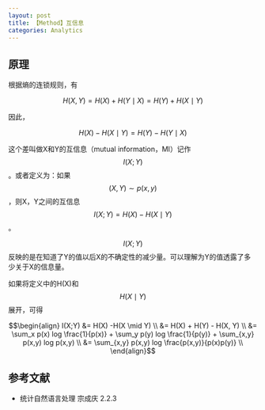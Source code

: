 ```yaml
---
layout: post
title: 【Method】互信息
categories: Analytics
---
```


## 原理

根据熵的连锁规则，有

$$H(X,Y) = H(X) + H(Y \mid X) = H(Y) + H(X \mid Y)$$

因此，

$$H(X) -H(X \mid Y) = H(Y) - H(Y \mid X)$$

这个差叫做X和Y的互信息（mutual information，MI）记作$$I(X;Y)$$。或者定义为：如果$$(X,Y) \sim p(x,y)$$，则X，Y之间的互信息$$I(X;Y) = H(X) -H(X \mid Y)$$。

$$I(X;Y)$$反映的是在知道了Y的值以后X的不确定性的减少量。可以理解为Y的值透露了多少关于X的信息量。

如果将定义中的H(X)和$$H(X \mid Y)$$展开，可得

$$\begin{align}
I(X;Y) &= H(X) -H(X \mid Y) \\
&= H(X) + H(Y) - H(X, Y) \\
&= \sum_x p(x) log \frac{1}{p(x)} + \sum_y p(y) log \frac{1}{p(y)} + \sum_{x,y} p(x,y) log p(x,y) \\
&= \sum_{x,y} p(x,y) log \frac{p(x,y)}{p(x)p(y)} \\
\end{align}$$ 

## 参考文献

- 统计自然语言处理 宗成庆 2.2.3